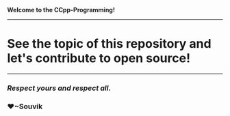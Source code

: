 **Welcome to the CCpp-Programming!**
***
# See the topic of this repository and let's contribute to open source!
***
> 
### **_**Respect yours and respect all.**_**
### ❤~Souvik

